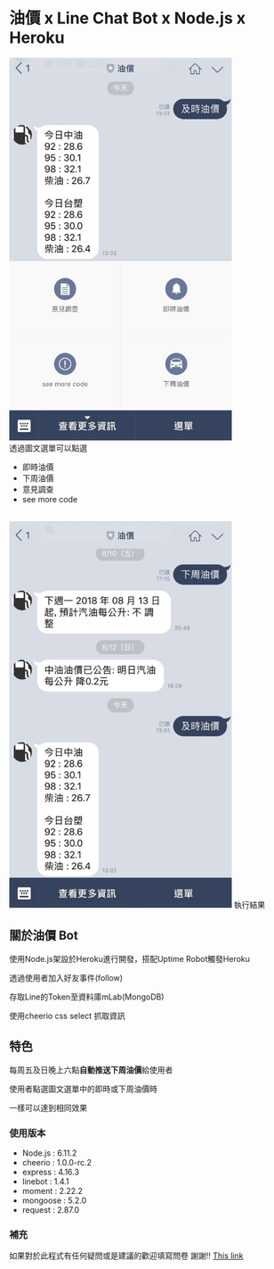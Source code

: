 # 油價 x Line Chat Bot x Node.js x Heroku
<img src="img/demo0.jpg" width="400"><br />
透過圖文選單可以點選
*   即時油價
*   下周油價
*   意見調查
*   see more code
<br />
<img src="img/demo1.jpg" width="400">
執行結果<br />

## 關於油價 Bot
使用Node.js架設於Heroku進行開發，搭配Uptime Robot觸發Heroku<br />

透過使用者加入好友事件(follow)<br />

存取Line的Token至資料庫mLab(MongoDB)<br />

使用cheerio css select 抓取資訊<br />

## 特色
每周五及日晚上六點**自動推送下周油價**給使用者<br />

使用者點選圖文選單中的即時或下周油價時<br />

一樣可以達到相同效果<br />

### 使用版本
*   Node.js : 6.11.2 <br />
*   cheerio : 1.0.0-rc.2 <br />
*   express : 4.16.3 <br />
*   linebot : 1.4.1 <br />
*   moment : 2.22.2 <br />
*   mongoose : 5.2.0 <br />
*   request : 2.87.0 <br />

### 補充
如果對於此程式有任何疑問或是建議的歡迎填寫問卷 謝謝!!
[This link](https://docs.google.com/forms/d/1SKmggTwMEnMfcWS0oGxE2n6gixcUm63ZIOUN8DByMw4/edit)

